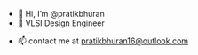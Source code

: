 - 👋 Hi, I’m @pratikbhuran
- 🌱 VLSI Design Engineer
<!--- 👀 I’m interested in --->  
- 📫 contact me at pratikbhuran16@outlook.com
<!--- - 💞️ I’m looking to collaborate on ... --->

<!---
pratikbhuran/pratikbhuran is a ✨ special ✨ repository because its `README.md` (this file) appears on your GitHub profile.
You can click the Preview link to take a look at your changes.
--->

